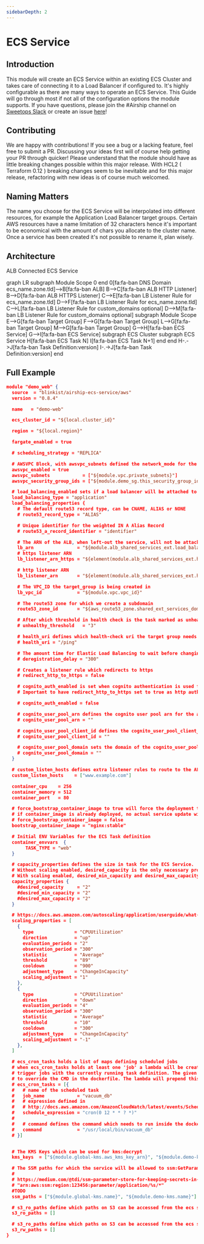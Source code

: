 ```yaml
---
sidebarDepth: 2
---
```


# ECS Service

<mermaid/>

## Introduction

This module will create an ECS Service within an existing ECS Cluster and takes care of connecting it to a Load Balancer if configured to. It's highly configurable as there are many ways to operate an ECS Service. This Guide will go through most if not all of the configuration options the module supports. If you have questions, please join the #Airship channel on [Sweetops Slack](http://sweetops.slack.com) or create an issue [here](https://github.com/blinkist/terraform-aws-airship-ecs-service/issues)!

## Contributing

We are happy with contributions! If you see a bug or a lacking feature, feel free to submit a PR. Discussing your ideas first will of course help getting your PR through quicker! Please understand that the module should have as little breaking changes possible within this major release. With HCL2 ( Terraform 0.12 ) breaking changes seem to be inevitable and for this major release, refactoring with new ideas is of course much welcomed.

## Naming Matters

The name you choose for the ECS Service will be interpolated into different resources, for example the Application Load Balancer target groups. Certain AWS resources have a name limitation of 32 characters hence it's important to be economical with the amount of chars you allocate to the cluster name. Once a service has been created it's not possible to rename it, plan wisely.

## Architecture

ALB Connected ECS Service
<div class="mermaid">
graph LR
    subgraph Module Scope
    0
    end
    0[fa:fa-ban DNS Domain ecs_name.zone.tld]-->B[fa:fa-ban ALB]
    B-->C[fa:fa-ban ALB HTTP Listener]
    B-->D[fa:fa-ban ALB HTTPS Listener]
    C-->E[fa:fa-ban LB Listener Rule for ecs_name.zone.tld]
    D-->F[fa:fa-ban LB Listener Rule for ecs_name.zone.tld]
    C-->L[fa:fa-ban LB Listener Rule for custom_domains optional]
    D-->M[fa:fa-ban LB Listener Rule for custom_domains optional]
    subgraph Module Scope
    E-->G[fa:fa-ban Target Group]
    F-->G[fa:fa-ban Target Group]
    L-->G[fa:fa-ban Target Group]
    M-->G[fa:fa-ban Target Group]
    G-->H[fa:fa-ban ECS Service]
    G-->I[fa:fa-ban ECS Service]
    subgraph ECS Cluster
    subgraph ECS Service
    H[fa:fa-ban ECS Task N]
    I[fa:fa-ban ECS Task N+1]
    end
    end
    H-.->J[fa:fa-ban Task Definition:version]
    I-.->J[fa:fa-ban Task Definition:version]
    end
</div>

## Full Example

```json
module "demo_web" {
  source  = "blinkist/airship-ecs-service/aws"
  version = "0.8.4"

  name   = "demo-web"

  ecs_cluster_id = "${local.cluster_id}"

  region = "${local.region}"

  fargate_enabled = true

  # scheduling_strategy = "REPLICA"

  # AWSVPC Block, with awsvpc_subnets defined the network_mode for the ECS task definition will be awsvpc, defaults to bridge
  awsvpc_enabled = true
  awsvpc_subnets            = ["${module.vpc.private_subnets}"]
  awsvpc_security_group_ids = ["${module.demo_sg.this_security_group_id}"]

  # load_balancing_enabled sets if a load balancer will be attached to the ecs service / target group
  load_balancing_type = "application"
  load_balancing_properties {
    # The default route53 record type, can be CNAME, ALIAS or NONE
    # route53_record_type = "ALIAS"

    # Unique identifier for the weighted IN A Alias Record
    # route53_a_record_identifier = "identifier"

    # The ARN of the ALB, when left-out the service, will not be attached to a load-balance
    lb_arn                = "${module.alb_shared_services_ext.load_balancer_id}"
    # https listener ARN
    lb_listener_arn_https = "${element(module.alb_shared_services_ext.https_listener_arns,0)}"

    # http listener ARN
    lb_listener_arn       = "${element(module.alb_shared_services_ext.http_tcp_listener_arns,0)}"

    # The VPC_ID the target_group is being created in
    lb_vpc_id             = "${module.vpc.vpc_id}"

    # The route53 zone for which we create a subdomain
    route53_zone_id       = "${aws_route53_zone.shared_ext_services_domain.zone_id}"

    # After which threshold in health check is the task marked as unhealthy, defaults to 3
    # unhealthy_threshold   = "3"

    # health_uri defines which health-check uri the target group needs to check on for health_check, defaults to /ping
    # health_uri = "/ping"

    # The amount time for Elastic Load Balancing to wait before changing the state of a deregistering target from draining to unused. The range is 0-3600 seconds.
    # deregistration_delay = "300"

    # Creates a listener rule which redirects to https
    # redirect_http_to_https = false

    # cognito_auth_enabled is set when cognito authentication is used for the https listener
    # Important to have redirect_http_to_https set to true as http authentication is only added to the https listener

    # cognito_auth_enabled = false

    # cognito_user_pool_arn defines the cognito user pool arn for the added cognito authentication
    # cognito_user_pool_arn = ""

    # cognito_user_pool_client_id defines the cognito_user_pool_client_id
    # cognito_user_pool_client_id = ""

    # cognito_user_pool_domain sets the domain of the cognito_user_pool
    # cognito_user_pool_domain = ""
  }

  # custom_listen_hosts defines extra listener rules to route to the ALB Targetgroup
  custom_listen_hosts    = ["www.example.com"]

  container_cpu    = 256
  container_memory = 512
  container_port   = 80

  # force_bootstrap_container_image to true will force the deployment to use var.bootstrap_container_image as container_image
  # if container_image is already deployed, no actual service update will happen
  # force_bootstrap_container_image = false
  bootstrap_container_image = "nginx:stable"

  # Initial ENV Variables for the ECS Task definition
  container_envvars  {
       TASK_TYPE = "web"
  }

  # capacity_properties defines the size in task for the ECS Service.
  # Without scaling enabled, desired_capacity is the only necessary property, defaults to 2
  # With scaling enabled, desired_min_capacity and desired_max_capacity define the lower and upper boundary in task size
  capacity_properties {
    #desired_capacity     = "2"
    #desired_min_capacity = "2"
    #desired_max_capacity = "2"
  }

  # https://docs.aws.amazon.com/autoscaling/application/userguide/what-is-application-auto-scaling.html
  scaling_properties = [
    {
      type               = "CPUUtilization"
      direction          = "up"
      evaluation_periods = "2"
      observation_period = "300"
      statistic          = "Average"
      threshold          = "89"
      cooldown           = "900"
      adjustment_type    = "ChangeInCapacity"
      scaling_adjustment = "1"
    },
    {
      type               = "CPUUtilization"
      direction          = "down"
      evaluation_periods = "4"
      observation_period = "300"
      statistic          = "Average"
      threshold          = "10"
      cooldown           = "300"
      adjustment_type    = "ChangeInCapacity"
      scaling_adjustment = "-1"
    },
  ]

  # ecs_cron_tasks holds a list of maps defining scheduled jobs
  # when ecs_cron_tasks holds at least one 'job' a lambda will be created which will
  # trigger jobs with the currently running task definition. The given command will be used
  # to override the CMD in the dockerfile. The lambda will prepend this command with ["/bin/sh", "-c" ]
  # ecs_cron_tasks = [{
  #   # name of the scheduled task
  #   job_name            = "vacuum_db"
  #   # expression defined in
  #   # http://docs.aws.amazon.com/AmazonCloudWatch/latest/events/ScheduledEvents.html
  #   schedule_expression = "cron(0 12 * * ? *)"
  #
  #   # command defines the command which needs to run inside the docker container
  #   command             = "/usr/local/bin/vacuum_db"
  # }]


  # The KMS Keys which can be used for kms:decrypt
  kms_keys  = ["${module.global-kms.aws_kms_key_arn}", "${module.demo-kms.aws_kms_key_arn}"]

  # The SSM paths for which the service will be allowed to ssm:GetParameter and ssm:GetParametersByPath on
  #
  # https://medium.com/@tdi/ssm-parameter-store-for-keeping-secrets-in-a-structured-way-53a25d48166a
  # "arn:aws:ssm:region:123456:parameter/application/%s/*"
  #TODO
  ssm_paths = ["${module.global-kms.name}", "${module.demo-kms.name}"]

  # s3_ro_paths define which paths on S3 can be accessed from the ecs service in read-only fashion.
  s3_ro_paths = []

  # s3_ro_paths define which paths on S3 can be accessed from the ecs service in read-write fashion.
  s3_rw_paths = []
}
```
